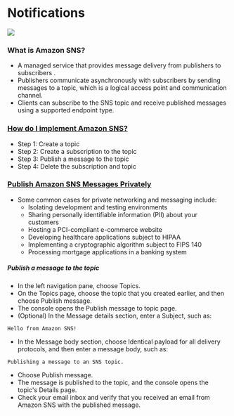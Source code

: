 # Notifications
![](https://d1.awsstatic.com/diagrams/Product-page-diagram-Amazon-SNS_event-driven-SNS-compute%402X_.4b9c0a75aa40bda9cdb12f0176930a12da2872bf.png)
### What is Amazon SNS?
- A managed service that provides message delivery from publishers to subscribers .
- Publishers communicate asynchronously with subscribers by sending messages to a topic, which is a logical access point and communication channel.
- Clients can subscribe to the SNS topic and receive published messages using a supported endpoint type.
### [How do I implement Amazon SNS?](https://docs.aws.amazon.com/sns/latest/dg/sns-getting-started.html)
- Step 1: Create a topic
- Step 2: Create a subscription to the topic
- Step 3: Publish a message to the topic
- Step 4: Delete the subscription and topic
### [Publish Amazon SNS Messages Privately](https://aws.amazon.com/getting-started/hands-on/publish-sns-message-privately-vpc-ec2-cloudformation-lambda/)
 - Some common cases for private networking and messaging include:
   - Isolating development and testing environments
   - Sharing personally identifiable information (PII) about your customers
   - Hosting a PCI-compliant e-commerce website
   - Developing healthcare applications subject to HIPAA
   - Implementing a cryptographic algorithm subject to FIPS 140
   - Processing mortgage applications in a banking system




##### Publish a message to the topic
- In the left navigation pane, choose Topics.
- On the Topics page, choose the topic that you created earlier, and then choose Publish message.
- The console opens the Publish message to topic page.
- (Optional) In the Message details section, enter a Subject, such as:
```
Hello from Amazon SNS!
```
- In the Message body section, choose Identical payload for all delivery protocols, and then enter a message body, such as:
```
Publishing a message to an SNS topic.
```
- Choose Publish message.
- The message is published to the topic, and the console opens the topic's Details page.
- Check your email inbox and verify that you received an email from Amazon SNS with the published message.











